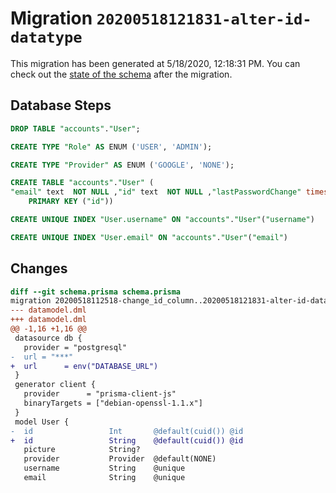# Migration `20200518121831-alter-id-datatype`

This migration has been generated at 5/18/2020, 12:18:31 PM.
You can check out the [state of the schema](./schema.prisma) after the migration.

## Database Steps

```sql
DROP TABLE "accounts"."User";

CREATE TYPE "Role" AS ENUM ('USER', 'ADMIN');

CREATE TYPE "Provider" AS ENUM ('GOOGLE', 'NONE');

CREATE TABLE "accounts"."User" (
"email" text  NOT NULL ,"id" text  NOT NULL ,"lastPasswordChange" timestamp(3)   ,"name" text  NOT NULL ,"password" text  NOT NULL ,"picture" text   ,"provider" "Provider" NOT NULL DEFAULT 'NONE',"role" "Role" NOT NULL DEFAULT 'USER',"username" text  NOT NULL ,
    PRIMARY KEY ("id"))

CREATE UNIQUE INDEX "User.username" ON "accounts"."User"("username")

CREATE UNIQUE INDEX "User.email" ON "accounts"."User"("email")
```

## Changes

```diff
diff --git schema.prisma schema.prisma
migration 20200518112518-change_id_column..20200518121831-alter-id-datatype
--- datamodel.dml
+++ datamodel.dml
@@ -1,16 +1,16 @@
 datasource db {
   provider = "postgresql"
-  url = "***"
+  url      = env("DATABASE_URL")
 }
 generator client {
   provider      = "prisma-client-js"
   binaryTargets = ["debian-openssl-1.1.x"]
 }
 model User {
-  id                 Int       @default(cuid()) @id
+  id                 String    @default(cuid()) @id
   picture            String?
   provider           Provider  @default(NONE)
   username           String    @unique
   email              String    @unique
```

